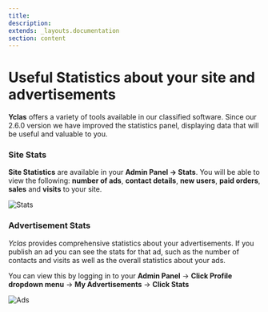 ```yaml
---
title:
description:
extends: _layouts.documentation
section: content
---
```


# Useful Statistics about your site and advertisements #


**Yclas** offers a variety of tools available in our classified software. Since our 2.6.0 version we have improved the statistics panel, displaying data that will be useful and valuable to you.

### Site Stats
**Site Statistics** are available in your **Admin Panel -> Stats**. You will be able to view the following: **number of ads**, **contact details**, **new users**, **paid orders**, **sales** and **visits** to your site.

![Stats](https://raw.githubusercontent.com/yclas/guides/master/images/stas.png)


### Advertisement Stats
*Yclas* provides comprehensive statistics about your advertisements. If you publish an ad you can see the stats for that ad, such as the number of contacts and visits as well as the overall statistics about your ads.

You can view this by logging in to your **Admin Panel** -> **Click Profile dropdown menu** -> **My Advertisements** -> **Click Stats**

![Ads](https://raw.githubusercontent.com/yclas/guides/master/images/advertisement.png)
